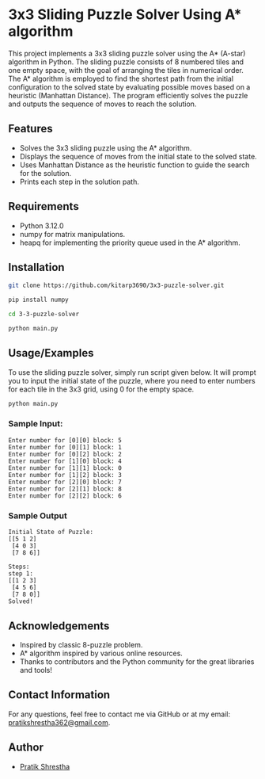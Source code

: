 
# 3x3 Sliding Puzzle Solver Using A* algorithm

This project implements a 3x3 sliding puzzle solver using the A* (A-star) algorithm in Python. The sliding puzzle consists of 8 numbered tiles and one empty space, with the goal of arranging the tiles in numerical order. The A* algorithm is employed to find the shortest path from the initial configuration to the solved state by evaluating possible moves based on a heuristic (Manhattan Distance). The program efficiently solves the puzzle and outputs the sequence of moves to reach the solution.

## Features

- Solves the 3x3 sliding puzzle using the A* algorithm.
- Displays the sequence of moves from the initial state to the solved state.
- Uses Manhattan Distance as the heuristic function to guide the search for the solution.
- Prints each step in the solution path.


## Requirements

- Python 3.12.0
- numpy for matrix manipulations.
- heapq for implementing the priority queue used in the A* algorithm.
## Installation

```bash
git clone https://github.com/kitarp3690/3x3-puzzle-solver.git
```
```bash
pip install numpy
```
```bash
cd 3-3-puzzle-solver
```
```bash
python main.py
```
    
## Usage/Examples

To use the sliding puzzle solver, simply run script given below. It will prompt you to input the initial state of the puzzle, where you need to enter numbers for each tile in the 3x3 grid, using 0 for the empty space.
```bash
python main.py
```

### Sample Input:
```
Enter number for [0][0] block: 5
Enter number for [0][1] block: 1
Enter number for [0][2] block: 2
Enter number for [1][0] block: 4
Enter number for [1][1] block: 0
Enter number for [1][2] block: 3
Enter number for [2][0] block: 7
Enter number for [2][1] block: 8
Enter number for [2][2] block: 6
```

### Sample Output
```
Initial State of Puzzle:
[[5 1 2]
 [4 0 3]
 [7 8 6]]

Steps:
step 1:
[[1 2 3]
 [4 5 6]
 [7 8 0]]
Solved!
```

## Acknowledgements

- Inspired by classic 8-puzzle problem.
- A* algorithm inspired by various online resources.
- Thanks to contributors and the Python community for the great libraries and tools!
## Contact Information

For any questions, feel free to contact me via GitHub or at my email: pratikshrestha362@gmail.com.

## Author

- [Pratik Shrestha](https://www.github.com/kitarp3690)

